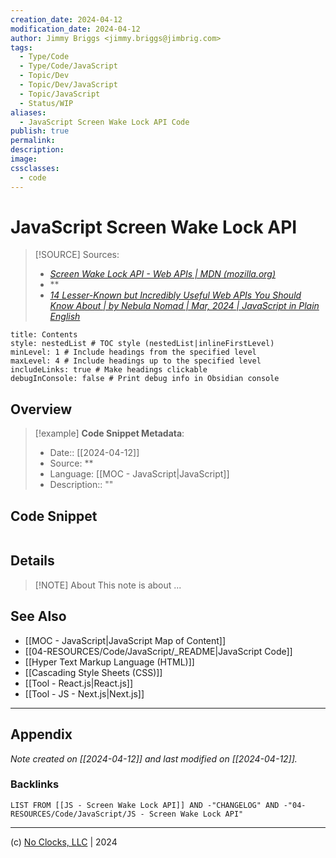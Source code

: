 ```yaml
---
creation_date: 2024-04-12
modification_date: 2024-04-12
author: Jimmy Briggs <jimmy.briggs@jimbrig.com>
tags:
  - Type/Code
  - Type/Code/JavaScript
  - Topic/Dev
  - Topic/Dev/JavaScript
  - Topic/JavaScript
  - Status/WIP
aliases:
  - JavaScript Screen Wake Lock API Code
publish: true
permalink:
description:
image:
cssclasses:
  - code
---
```


# JavaScript Screen Wake Lock API

> [!SOURCE] Sources:
> - *[Screen Wake Lock API - Web APIs | MDN (mozilla.org)](https://developer.mozilla.org/en-US/docs/Web/API/Screen_Wake_Lock_API)*
> - **
> - *[14 Lesser-Known but Incredibly Useful Web APIs You Should Know About | by Nebula Nomad | Mar, 2024 | JavaScript in Plain English](https://javascript.plainenglish.io/14-lesser-known-but-incredibly-useful-web-apis-you-should-know-about-91ba92ea8cf4)*

```table-of-contents
title: Contents 
style: nestedList # TOC style (nestedList|inlineFirstLevel)
minLevel: 1 # Include headings from the specified level
maxLevel: 4 # Include headings up to the specified level
includeLinks: true # Make headings clickable
debugInConsole: false # Print debug info in Obsidian console
```

## Overview

> [!example] **Code Snippet Metadata**:
> - Date:: [[2024-04-12]]
> - Source: **
> - Language: [[MOC - JavaScript|JavaScript]]
> - Description:: ""

## Code Snippet

```javascript

```

## Details

> [!NOTE] About
> This note is about ...

## See Also

- [[MOC - JavaScript|JavaScript Map of Content]]
- [[04-RESOURCES/Code/JavaScript/_README|JavaScript Code]]
- [[Hyper Text Markup Language (HTML)]]
- [[Cascading Style Sheets (CSS)]]
- [[Tool - React.js|React.js]]
- [[Tool - JS - Next.js|Next.js]]

***

## Appendix

*Note created on [[2024-04-12]] and last modified on [[2024-04-12]].*

### Backlinks

```dataview
LIST FROM [[JS - Screen Wake Lock API]] AND -"CHANGELOG" AND -"04-RESOURCES/Code/JavaScript/JS - Screen Wake Lock API"
```

***

(c) [No Clocks, LLC](https://github.com/noclocks) | 2024